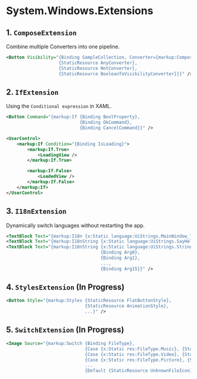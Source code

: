 # System.Windows.Extensions

## 1. `ComposeExtension`

Combine multiple Converters into one pipeline.

```xml
<Button Visibility="{Binding SampleCollection, Converter={markup:Compose
                    {StaticResource AnyConverter},
                    {StaticResource NotConverter},
                    {StaticResource BooleanToVisibilityConverter}}}" />
```

## 2. `IfExtension`

Using the `Conditional expression` in XAML.

```xml
<Button Command="{markup:If {Binding BoolProperty},
                            {Binding OkCommand},
                            {Binding CancelCommand}}" />
```

```xml
<UserControl>
    <markup:If Condition="{Binding IsLoading}">
        <markup:If.True>
            <LoadingView />
        </markup:If.True>

        <markup:If.False>
            <LoadedView />
        </markup:If.False>
    </markup:If>
</UserControl>
```

## 3. `I18nExtension`

Dynamically switch languages without restarting the app.

```xml
<TextBlock Text="{markup:I18n {x:Static language:UiStrings.MainWindow_Title}}" />
<TextBlock Text="{markup:I18nString {x:Static language:UiStrings.SayHello}, {Binding Username}}" />
<TextBlock Text="{markup:I18nString {x:Static language:UiStrings.StringFormat},
                                    {Binding Arg0},
                                    {Binding Arg1},
                                    ...,
                                    {Binding Arg15}}" />
```

## 4. `StylesExtension` (In Progress)

```xml
<Button Style="{markup:Styles {StaticResource FlatButtonStyle},
                              {StaticResource AnimationStyle},
                              ...}" />
```

## 5. `SwitchExtension` (In Progress)

```xml
<Image Source="{markup:Switch {Binding FileType},
                              {Case {x:Static res:FileType.Music}, {StaticResource MusicIcon}},
                              {Case {x:Static res:FileType.Video}, {StaticResource VideoIcon}},
                              {Case {x:Static res:FileType.Picture}, {StaticResource PictureIcon}},
                              ...
                              {Default {StaticResource UnknownFileIcon}}}" />
```
